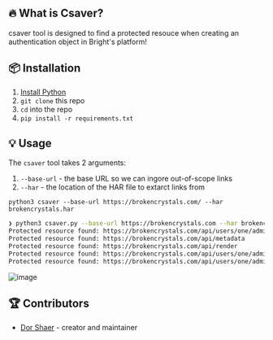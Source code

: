 ## 🔥 What is Csaver?

csaver tool is designed to find a protected resouce when creating an authentication object in Bright's platform!

## 📦 Installation

1. [Install Python](https://wiki.python.org/moin/BeginnersGuide/Download)
2. `git clone` this repo
3. `cd` into the repo
4. `pip install -r requirements.txt`

## 💡 Usage

The `csaver` tool takes 2 arguments:

1. `--base-url` - the base URL so we can ingore out-of-scope links
2. `--har` - the location of the HAR file to extarct links from

`python3 csaver --base-url https://brokencrystals.com/ --har brokencrystals.har`

```bash
❯ python3 csaver.py --base-url https://brokencrystals.com --har brokencrystals.har
Protected resource found: https://brokencrystals.com/api/users/one/admin/photo
Protected resource found: https://brokencrystals.com/api/metadata
Protected resource found: https://brokencrystals.com/api/render
Protected resource found: https://brokencrystals.com/api/users/one/admin/adminpermission
Protected resource found: https://brokencrystals.com/api/users/one/admin/adminpermission
```

![image](https://user-images.githubusercontent.com/85877103/212353946-b686d54e-89b7-4a6b-93c4-c1b696bf9d9f.png)


## 🏆 Contributors

- [Dor Shaer](https://github.com/DorShaer) - creator and maintainer
